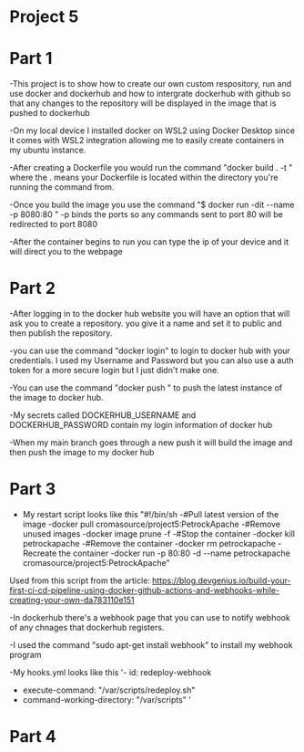 # Project 5
# Part 1
-This project is to show how to create our own custom respository, run and use docker and dockerhub and how to intergrate dockerhub with github so that any changes to the repository will be displayed in the image that is pushed to dockerhub

-On my local device I installed docker on WSL2 using Docker Desktop since it comes with WSL2 integration allowing me to easily create containers in my ubuntu instance.

-After creating a Dockerfile you would run the command "docker build . -t <Name here>" where the . means your Dockerfile is located within the directory you're running the command from.

-Once you build the image you use the command "$ docker run -dit --name <Container name> -p 8080:80 <image name>" -p binds the ports so any commands sent to port 80 will be redirected to port 8080

-After the container begins to run you can type the ip of your device and it will direct you to the 
webpage

# Part 2
-After logging in to the docker hub website you will have an option that will ask you to create a repository. you give it a name and set it to public and then publish the repository.

-you can use the command "docker login" to login to docker hub with your credentials. I used my Username and Password but you can also use a auth token for a more secure login but I just didn't make one.

-You can use the command "docker push <container name>" to push the latest instance of the image to docker hub.

-My secrets called DOCKERHUB_USERNAME and DOCKERHUB_PASSWORD contain my login information of docker hub

-When my main branch goes through a new push it will build the image and then push the image to my docker hub

# Part 3
- My restart script looks like this "#!/bin/sh
-#Pull latest version of the image
-docker pull cromasource/project5:PetrockApache
-#Remove unused images
-docker image prune -f
-#Stop the container
-docker kill petrockapache
-#Remove the container
-docker rm petrockapache
-Recreate the container
-docker run -p 80:80 -d --name petrockapache cromasource/project5:PetrockApache"

Used from this script from the article: https://blog.devgenius.io/build-your-first-ci-cd-pipeline-using-docker-github-actions-and-webhooks-while-creating-your-own-da783110e151


-In dockerhub there's a webhook page that you can use to notify webhook of any chnages that dockerhub registers.

-I used the command "sudo apt-get install webhook" to install my webhook program

-My hooks.yml looks like this '- id: redeploy-webhook
 - execute-command: "/var/scripts/redeploy.sh"
 - command-working-directory: "/var/scripts"
  '

  # Part 4

